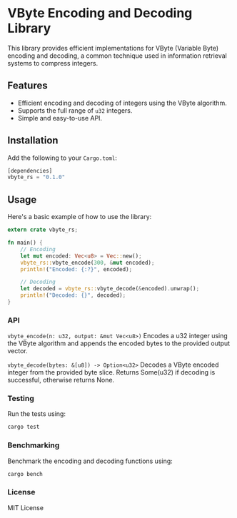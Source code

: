 # VByte Encoding and Decoding Library

This library provides efficient implementations for VByte (Variable Byte) encoding and decoding, a common technique used in information retrieval systems to compress integers.

## Features

- Efficient encoding and decoding of integers using the VByte algorithm.
- Supports the full range of `u32` integers.
- Simple and easy-to-use API.

## Installation

Add the following to your `Cargo.toml`:

```rust
[dependencies]
vbyte_rs = "0.1.0"
```

## Usage

Here's a basic example of how to use the library:

```rust
extern crate vbyte_rs;

fn main() {
    // Encoding
    let mut encoded: Vec<u8> = Vec::new();
    vbyte_rs::vbyte_encode(300, &mut encoded);
    println!("Encoded: {:?}", encoded);

    // Decoding
    let decoded = vbyte_rs::vbyte_decode(&encoded).unwrap();
    println!("Decoded: {}", decoded);
}
```

### API
`vbyte_encode(n: u32, output: &mut Vec<u8>)`
Encodes a u32 integer using the VByte algorithm and appends the encoded bytes to the provided output vector.

`vbyte_decode(bytes: &[u8]) -> Option<u32>`
Decodes a VByte encoded integer from the provided byte slice. Returns Some(u32) if decoding is successful, otherwise returns None.

### Testing
Run the tests using:

```bash
cargo test
```

### Benchmarking
Benchmark the encoding and decoding functions using:

```bash
cargo bench
```

### License
MIT License







